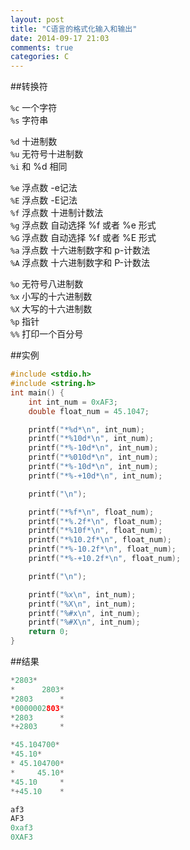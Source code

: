 ```yaml
---
layout: post
title: "C语言的格式化输入和输出"
date: 2014-09-17 21:03
comments: true
categories: C
---
```


##转换符

`%c` 一个字符  
`%s` 字符串  

`%d` 十进制数  
`%u` 无符号十进制数  
`%i` 和 %d 相同  

`%e` 浮点数 -e记法  
`%E` 浮点数 -E记法  
`%f` 浮点数 十进制计数法  
`%g` 浮点数 自动选择 %f 或者 %e 形式  
`%G` 浮点数 自动选择 %f 或者 %E 形式  
`%a` 浮点数 十六进制数字和 p-计数法  
`%A` 浮点数 十六进制数字和 P-计数法  

`%o` 无符号八进制数  
`%x` 小写的十六进制数  
`%X` 大写的十六进制数  
`%p` 指针  
`%%` 打印一个百分号  
<!--more-->
##实例

```c
#include <stdio.h>
#include <string.h>
int main() {
    int int_num = 0xAF3;
    double float_num = 45.1047;

    printf("*%d*\n", int_num);
    printf("*%10d*\n", int_num);
    printf("*%-10d*\n", int_num);
    printf("*%010d*\n", int_num);
    printf("*%-10d*\n", int_num);
    printf("*%-+10d*\n", int_num);

    printf("\n");

    printf("*%f*\n", float_num);
    printf("*%.2f*\n", float_num);
    printf("*%10f*\n", float_num);
    printf("*%10.2f*\n", float_num);
    printf("*%-10.2f*\n", float_num);
    printf("*%-+10.2f*\n", float_num);

    printf("\n");

    printf("%x\n", int_num);
    printf("%X\n", int_num);
    printf("%#x\n", int_num);
    printf("%#X\n", int_num);
    return 0;
}
```

##结果
```c
*2803*
*      2803*
*2803      *
*0000002803*
*2803      *
*+2803     *

*45.104700*
*45.10*
* 45.104700*
*     45.10*
*45.10     *
*+45.10    *

af3
AF3
0xaf3
0XAF3
```

